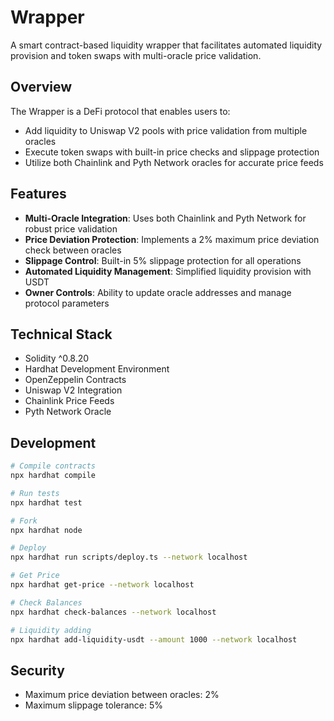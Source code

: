 # Wrapper

A smart contract-based liquidity wrapper that facilitates automated liquidity provision and token swaps with multi-oracle price validation.

## Overview

The Wrapper is a DeFi protocol that enables users to:
- Add liquidity to Uniswap V2 pools with price validation from multiple oracles
- Execute token swaps with built-in price checks and slippage protection
- Utilize both Chainlink and Pyth Network oracles for accurate price feeds

## Features

- **Multi-Oracle Integration**: Uses both Chainlink and Pyth Network for robust price validation
- **Price Deviation Protection**: Implements a 2% maximum price deviation check between oracles
- **Slippage Control**: Built-in 5% slippage protection for all operations
- **Automated Liquidity Management**: Simplified liquidity provision with USDT
- **Owner Controls**: Ability to update oracle addresses and manage protocol parameters

## Technical Stack

- Solidity ^0.8.20
- Hardhat Development Environment
- OpenZeppelin Contracts
- Uniswap V2 Integration
- Chainlink Price Feeds
- Pyth Network Oracle

## Development

```bash
# Compile contracts
npx hardhat compile

# Run tests
npx hardhat test

# Fork
npx hardhat node

# Deploy
npx hardhat run scripts/deploy.ts --network localhost

# Get Price
npx hardhat get-price --network localhost

# Check Balances
npx hardhat check-balances --network localhost

# Liquidity adding
npx hardhat add-liquidity-usdt --amount 1000 --network localhost

```

## Security

- Maximum price deviation between oracles: 2%
- Maximum slippage tolerance: 5%